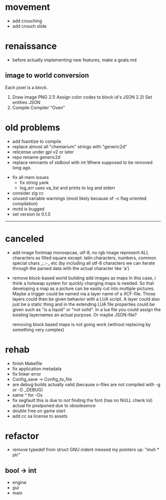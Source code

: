 # movement

- add crouching
- add crouch slide

# renaissance

- before actually implementing new features, make a goals.md

## image to world conversion

Each pixel is a block.
1)   Draw image                        PNG
2.1) Assign color codes to block id's  JSON
2.2) Set entities                      JSON
3)   Compile                           Compiler "Oven"

# old problems

+ add fsanitize to compile
+ replace almost all "chemarium" strings with "generic2d"
+ relicense under gpl v2 or later
+ repo rename generic2d
+ replace remnants of stdbool with int
  Where supposed to be removed long ago.
- fix all mem issues
	+ fix string yank
	- log_err uses va_list and prints to log and stderr
- consider zig cc
- unused variable warnings
  (most likely because of -c flag oriented compilation)
- motd is bugged
- set version to 0.1.0

-----

# canceled
+ add image fontmap
  monospcae, utf-8, no rgb image
  represent ALL characters as filled square except:
  latin characters, numbers, common special chars ,;.:-_ etc
  (by including all utf-8 characters we can iterate
  through the parsed data with the actual character like 'a')

+ remove block-based world building
  add images as maps
  In this case, i think a hotswap system for quickly changing
  maps is needed. So that developing a map as a picture can be
  easily cut into multiple pictures.
  Maybe a trigger could be named via a layer name of a XCF-file.
  Those layers could then be given behavior with a LUA script.
  A layer could also just be a static thing and in the extending
  LUA file properties could be given such as "is a liquid" or
  "not solid".
  In a lua file you could assign the existing layernames an
  actual purpose.
  Or maybe JSON-file?
 
  removing block based maps is not going work
  (without replacing by something very complex)

# rehab

+ finish Makefile
+ fix application metadata
+ fix linker error
+ Config_save -> Config_to_file
+ are debug builds actually valid
  (because o-files are not compiled with -g or -D _DEBUG)
+ same ^ for -Os
+ fix segfault
  this is due to not finding the font
  (has no NULL check lol)
  actual fix postponed due to obsolesence
+ double free on game start
+ add cc sa license to assets


# refactor

+ remove typedef from struct
  GNU indent messed my pointers up: "muh * ptr"

## bool -> int

+ engine
+ gui
+ main
